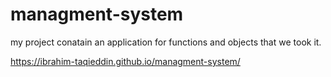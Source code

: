 # managment-system
my project conatain an application for functions and objects that we took it.


https://ibrahim-taqieddin.github.io/managment-system/

